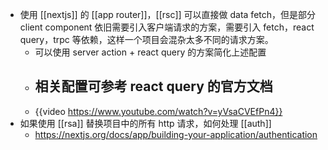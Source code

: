 - 使用 [[nextjs]] 的 [[app router]]，[[rsc]] 可以直接做 data fetch，但是部分 client component 依旧需要引入客户端请求的方案，需要引入 fetch，react query，trpc 等依赖，这样一个项目会混杂太多不同的请求方案。
	- 可以使用 server action + react query 的方案简化上述配置
	- 相关配置可参考 react query 的官方文档
		-
	- {{video https://www.youtube.com/watch?v=yVsaCVEfPn4}}
- 如果使用 [[rsa]] 替换项目中的所有 http 请求，如何处理 [[auth]]
	- https://nextjs.org/docs/app/building-your-application/authentication